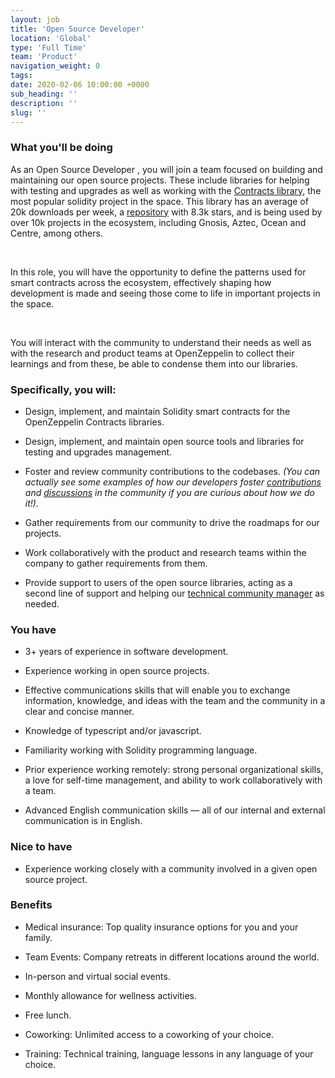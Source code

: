 ```yaml
---
layout: job
title: 'Open Source Developer'
location: 'Global'
type: 'Full Time'
team: 'Product'
navigation_weight: 0
tags:
date: 2020-02-06 10:00:00 +0000
sub_heading: ''
description: ''
slug: ''
---
```


<div class="requirements">
  <h3 class="job-description-title">What you'll be doing</h3>
  <p>As an Open Source Developer , you will join a team focused on building and maintaining our open source projects. These include libraries for helping with testing and upgrades as well as working with the <a href="https://openzeppelin.com/contracts/">Contracts library</a>, the most popular solidity project in the space. This library has an average of 20k downloads per week, a <a href="https://github.com/OpenZeppelin/openzeppelin-contracts">repository</a> with 8.3k stars, and is being used by over 10k projects in the ecosystem, including Gnosis, Aztec, Ocean and Centre, among others.</p>
  <br>
  <p>In this role, you will have the opportunity to define the patterns used for smart contracts across the ecosystem, effectively shaping how development is made and seeing those come to life in important projects in the space.</p>
  <br>
  <p>You will interact with the community to understand their needs as well as with the research and product teams at OpenZeppelin to collect their learnings and from these, be able to condense them into our libraries.</p>
</div>

<div class="requirements">
  <h3 class="job-description-title"> Specifically, you will:</h3>
  <ul>
    <li><p>
      Design, implement, and maintain Solidity smart contracts for the OpenZeppelin Contracts libraries.
    </p></li>
    <li><p>
      Design, implement, and maintain open source tools and libraries for testing and upgrades management.
    </p></li>
    <li><p>
      Foster and review community contributions to the codebases. <i>(You can actually see some examples of how our developers foster <a href="https://github.com/OpenZeppelin/openzeppelin-contracts/issues/2260">contributions</a> and <a href="https://forum.openzeppelin.com/t/redesigning-access-control-for-the-openzeppelin-contracts/2177">discussions</a> in the community if you are curious about how we do it!).</i>
    </p></li>
    <li><p>
      Gather requirements from our community to drive the roadmaps for our projects.
    </p></li>
    <li><p>
      Work collaboratively with the product and research teams within the company to gather requirements from them. 
    </p></li>
    <li><p>
      Provide support to users of the open source libraries, acting as a second line of support and helping our <a href="https://forum.openzeppelin.com/u/abcoathup/summary">technical community manager</a> as needed.
    </p></li>
  </ul>
</div>

<div class="requirements">
  <h3 class="job-description-title">You have</h3>
  <ul>
    <li><p>
      3+ years of experience in software development.
    </p></li>
    <li><p>
      Experience working in open source projects.
    </p></li>
    <li><p>
      Effective communications skills that will enable you to exchange information, knowledge, and ideas with the team and the community in a clear and concise manner.
    </p></li>
    <li><p>
      Knowledge of typescript and/or javascript.
    </p></li>
    <li><p>
      Familiarity working with Solidity programming language.
    </p></li>
    <li><p>
      Prior experience working remotely: strong personal organizational skills, a love for self-time management, and ability to work collaboratively with a team.
    </p></li>
    <li><p>
      Advanced English communication skills — all of our internal and external communication is in English.
    </p></li>
  </ul>
</div>

<div class="requirements">
  <h3 class="job-description-title">Nice to have</h3>
  <ul>
    <li><p>
      Experience working closely with a community involved in a given open source project.
    </p></li>
  </ul>
</div>

<div class="requirements">
  <h3 class="job-description-title">Benefits</h3>
  <ul>
    <li><p>
      Medical insurance: Top quality insurance options for you and your family. 
    </p></li>
    <li><p>
      Team Events: Company retreats in different locations around the world.
    </p></li>
    <li><p>
      In-person and virtual social events.
    </p></li>
    <li><p>
      Monthly allowance for wellness activities.
    </p></li>
    <li><p>
      Free lunch.
    </p></li>
    <li><p>
      Coworking: Unlimited access to a coworking of your choice.
    </p></li>
    <li><p>
      Training: Technical training, language lessons in any language of your choice.
    </p></li>
  </ul>
</div>
